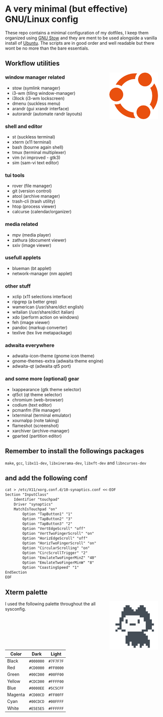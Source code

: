 # A very minimal (but effective) GNU/Linux config

These repo contains a minimal configuration of my dotfiles, I keep them organized using [GNU Stow](https://www.gnu.org/software/stow/) and they are ment to be used alongside a vanilla install of [Ubuntu](https://ubuntu.com/#download). The scripts are in good order and well readable but there wont be no more than the bare essentials.


## Workflow utilities

<img align="right" width="160" src="ubuntu.png">


### window manager related

- stow            (symlink manager)
- i3-wm           (tiling window-manager)
- i3lock          (i3-wm lockscreen)
- dmenu           (suckless menu)
- arandr          (gui xrandr interface)
- autorandr       (automate randr layouts)


### shell and editor
- st              (suckless terminal)
- xterm           (x11 terminal)
- bash            (bourne again shell)
- tmux            (terminal multiplexer)
- vim             (vi improved - gtk3)
- sim             (sam-vi text editor)


### tui tools

- rover           (file manager)
- git             (version control)
- atool           (archive manager)
- trash-cli       (trash utility)
- htop            (process viewer)
- calcurse        (calendar/organizer)


### media related

- mpv             (media player)
- zathura         (document viewer)
- sxiv            (image viewer)


### usefull applets

- blueman         (bt applet)
- network-manager (nm applet)


### other stuff

- xclip           (x11 selections interface)
- ripgrep         (a better grep)
- wamerican       (/usr/share/dict english)
- witalian        (/usr/share/dict italian)
- xdo             (perform action on windows)
- feh             (image viewer)
- pandoc          (markup converter)
- texlive         (tex live metapackage)


### adwaita everywhere

- adwaita-icon-theme (gnome icon theme)
- gnome-themes-extra (adwaita theme engine)
- adwaita-qt         (adwaita qt5 port)


### and some more (optional) gear

- lxappearance    (gtk theme selector)
- qt5ct           (qt theme selector)
- chromium        (web-browser)
- codium          (text editor)
- pcmanfm         (file manager)
- lxterminal      (terminal emulator)
- xournalpp       (note taking)
- flameshot       (screenshot)
- xarchiver       (archive-manager)
- gparted         (partition editor)




## Remember to install the followings packages

`make`, `gcc`, `libx11-dev`, `libxinerama-dev`, `libxft-dev` and `libncurses-dev`




## and add the following conf

```
cat > /etc/X11/xorg.conf.d/10-synaptics.conf <<-EOF
Section "InputClass"
    Identifier "touchpad"
    Driver "synaptics"
    MatchIsTouchpad "on"
        Option "TapButton1" "1"
        Option "TapButton2" "3"
        Option "TapButton3" "2"
        Option "VertEdgeScroll" "off"
        Option "VertTwoFingerScroll" "on"
        Option "HorizEdgeScroll" "off"
        Option "HorizTwoFingerScroll" "on"
        Option "CircularScrolling" "on"
        Option "CircScrollTrigger" "2"
        Option "EmulateTwoFingerMinZ" "40"
        Option "EmulateTwoFingerMinW" "8"
        Option "CoastingSpeed" "1"
EndSection
EOF
```




## Xterm palette

<img align="right" width="160" src="mona.gif">

I used the following palette throughout the all sysconfig.

| Color   | Dark      | Light     |
| ------- | --------- | --------- |
| Black   | `#000000` | `#7F7F7F` |
| Red     | `#CD0000` | `#FF0000` |
| Green   | `#00CD00` | `#00FF00` |
| Yellow  | `#CDCD00` | `#FFFF00` |
| Blue    | `#0000EE` | `#5C5CFF` |
| Magenta | `#CD00CD` | `#FF00FF` |
| Cyan    | `#00CDCD` | `#00FFFF` |
| White   | `#E5E5E5` | `#FFFFFF` |
